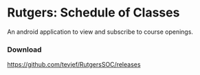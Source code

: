 # Rutgers: Schedule of Classes
An android application to view and subscribe to course openings. 

### Download

https://github.com/tevjef/RutgersSOC/releases
